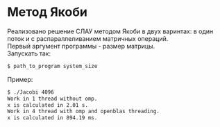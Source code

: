 # Метод Якоби
Реализовано решение СЛАУ методом Якоби в двух варинтах: 
в один поток и с распараллеливанием матричных операций.  
Первый аргумент программы - размер матрицы.  
Запускать так:  
```bash
$ path_to_program system_size
```
Пример:  
```bash
$ ./Jacobi 4096
Work in 1 thread without omp.
x is calculated in 2.01 s.
Work in 4 thread with omp and openblas threading.
x is calculated in 894.19 ms.
```